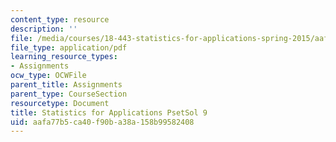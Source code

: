 ```yaml
---
content_type: resource
description: ''
file: /media/courses/18-443-statistics-for-applications-spring-2015/aafa77b5ca40f90ba38a158b99582408_MIT18_443S15_PsetSol9.pdf
file_type: application/pdf
learning_resource_types:
- Assignments
ocw_type: OCWFile
parent_title: Assignments
parent_type: CourseSection
resourcetype: Document
title: Statistics for Applications PsetSol 9
uid: aafa77b5-ca40-f90b-a38a-158b99582408
---
```

